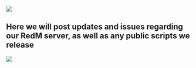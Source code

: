 ![](https://cdn.discordapp.com/attachments/1027346674361827329/1027346798852964496/PROJECT_960_540_px_1865_108_px.gif)

## Here we will post updates and issues regarding our RedM server, as well as any public scripts we release

<a href="https://discord.gg/redemptionrp" target="_blank"><img src="https://img.shields.io/badge/-Join_Discord-5865f2?style=flat&logo=discord&logoColor=white" /></a>
